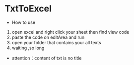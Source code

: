 # TxtToExcel

- How to use

1. open excel and right click your sheet then find view code
2. paste the code on editArea and run
3. open your folder that contains your all texts 
4. waiting ,so long

- attention：content of txt is no title 

